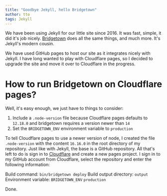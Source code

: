 ```yaml
---
title: "Goodbye Jekyll, hello Bridgetown"
author: tto
tags: Jekyll
---
```


We have been using Jekyll for our little site since 2016. It was fast, simple, it did it's job nicely. [Bridgetown](https://www.bridgetownrb.com/) does all the same things, and much more. It's Jekyll's modern cousin.

We have used GitHub pages to host our site as it integrates nicely with Jekyll. I have long wanted to play with Cloudflare pages, so I decided to upgrade the site and move it over to Cloudflare in the progress.

# How to run Bridgetown on Cloudflare pages?

Well, it's easy enough, we just have to things to consider:

1. Include a `.node-version` file because Cloudflare pages defaults to `12.18.0` and bridgetown requires a version newer than `14`
2. Set the `BRIDGETOWN_ENV` environment variable to `production`

To tell Cloudflare pages to use a newer version of node, I created the file `.node-version` with the content `16.16.0` in the root directory of my repository. Just like with Jekyll, the base is a GitHub repository. All that's left to do is sign in to [Cloudflare](https://dash.cloudflare.com) and create a new pages project. I sign in to my GitHub account from Cloudflare, select the repository and enter the following information:

Build command: `bin/bridgetown deploy`
Build output directory: `output`
Environment variable: `BRIDGETOWN_ENV`  `production`

Done.